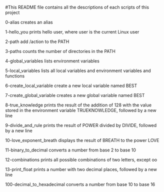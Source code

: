 #This README file contains all the descriptions of each scripts of this project

0-alias  creates an alias

1-hello_you prints hello user, where user is the current Linux user

2-path add /action to the PATH

3-paths counts the number of directories in the PATH

4-global_variables lists environment variables

5-local_variables lists all local variables and environment variables and functions

6-create_local_variable create a new local variable named BEST

7-create_global_variable creates a new global variable named BEST

8-true_knowledge prints the result of the addition of 128 with the value stored in the environment variable TRUEKNOWLEDGE, followed by a new line

9-divide_and_rule  prints the result of POWER divided by DIVIDE, followed by a new line

10-love_exponent_breath displays the result of BREATH to the power LOVE

11-binary_to_decimal converts a number from base 2 to base 10

12-combinations prints all possible combinations of two letters, except oo

13-print_float prints a number with two decimal places, followed by a new line

100-decimal_to_hexadecimal converts a number from base 10 to base 16


